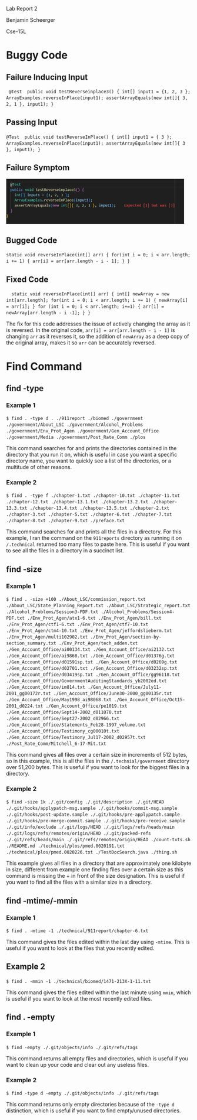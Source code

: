 Lab Report 2

Benjamin Scheerger

Cse-15L

# Buggy Code

## Failure Inducing Input 

 ` @Test 
	public void testReverseinplace3() {
    int[] input1 = {1, 2, 3 };
    ArrayExamples.reverseInPlace(input1);
    assertArrayEquals(new int[]{ 3, 2, 1 }, input1);
	}`

## Passing Input 

 `@Test 
	public void testReverseInPlace() {
    int[] input1 = { 3 };
    ArrayExamples.reverseInPlace(input1);
    assertArrayEquals(new int[]{ 3 }, input1);
	}`

## Failure Symptom
 
![Image](FailureSymptom.PNG)

 ## Bugged Code
 
  `static void reverseInPlace(int[] arr) {
    for(int i = 0; i < arr.length; i += 1) {
      arr[i] = arr[arr.length - i - 1];
    }
  }`

 ## Fixed Code
 
 `  static void reverseInPlace(int[] arr) {
    int[] newArray = new int[arr.length];
    for(int i = 0; i < arr.length; i += 1) {
      newArray[i] = arr[i];
    }
    for (int i = 0; i < arr.length; i+=1) {
      arr[i] = newArray[arr.length - i -1];
    }
  }`

The fix for this code addresses the issue of actively changing the array as it is reversed. In the original code, `arr[i] = arr[arr.length - i - 1]` is changing `arr` as it reverses it, so the addition of `newArray` as a deep copy of the original array, makes it so `arr` can be accurately reversed. 

# Find Command
## find -type
### Example 1
`$ find . -type d
.
./911report
./biomed
./government
./government/About_LSC
./government/Alcohol_Problems
./government/Env_Prot_Agen
./government/Gen_Account_Office
./government/Media
./government/Post_Rate_Comm
./plos`

This command searches for and prints the directories contained in the directory that you run it on, which is useful in case you want a specific directory name, you want to quickly see a list of the directories, or a multitude of other reasons.

### Example 2
`$ find . -type f
./chapter-1.txt
./chapter-10.txt
./chapter-11.txt
./chapter-12.txt
./chapter-13.1.txt
./chapter-13.2.txt
./chapter-13.3.txt
./chapter-13.4.txt
./chapter-13.5.txt
./chapter-2.txt
./chapter-3.txt
./chapter-5.txt
./chapter-6.txt
./chapter-7.txt
./chapter-8.txt
./chapter-9.txt
./preface.txt`

This command searches for and prints all the files in a directory. For this example, I ran the command on the `911reports` directory as running it on `/.technical` returned too many files to paste here. This is useful if you want to see all the files in a directory in a succinct list.

## find -size
### Example 1
`$ find . -size +100
./About_LSC/commission_report.txt
./About_LSC/State_Planning_Report.txt
./About_LSC/Strategic_report.txt
./Alcohol_Problems/Session3-PDF.txt
./Alcohol_Problems/Session4-PDF.txt
./Env_Prot_Agen/atx1-6.txt
./Env_Prot_Agen/bill.txt
./Env_Prot_Agen/ctf1-6.txt
./Env_Prot_Agen/ctf7-10.txt
./Env_Prot_Agen/ctm4-10.txt
./Env_Prot_Agen/jeffordslieberm.txt
./Env_Prot_Agen/multi102902.txt
./Env_Prot_Agen/section-by-section_summary.txt
./Env_Prot_Agen/tech_adden.txt
./Gen_Account_Office/ai00134.txt
./Gen_Account_Office/ai2132.txt
./Gen_Account_Office/ai9868.txt
./Gen_Account_Office/d01376g.txt
./Gen_Account_Office/d01591sp.txt
./Gen_Account_Office/d0269g.txt
./Gen_Account_Office/d02701.txt
./Gen_Account_Office/d03232sp.txt
./Gen_Account_Office/d03419sp.txt
./Gen_Account_Office/gg96118.txt
./Gen_Account_Office/GovernmentAuditingStandards_yb2002ed.txt
./Gen_Account_Office/im814.txt
./Gen_Account_Office/July11-2001_gg00172r.txt
./Gen_Account_Office/June30-2000_gg00135r.txt
./Gen_Account_Office/May1998_ai98068.txt
./Gen_Account_Office/Oct15-2001_d0224.txt
./Gen_Account_Office/pe1019.txt
./Gen_Account_Office/Sept14-2002_d011070.txt
./Gen_Account_Office/Sept27-2002_d02966.txt
./Gen_Account_Office/Statements_Feb28-1997_volume.txt
./Gen_Account_Office/Testimony_cg00010t.txt
./Gen_Account_Office/Testimony_Jul17-2002_d02957t.txt
./Post_Rate_Comm/Mitchell_6-17-Mit.txt`

This command gives all files over a certain size in increments of 512 bytes, so in this example, this is all the files in the `/.technial/government` directory over 51,200 bytes. This is useful if you want to look for the biggest files in a directory. 

### Example 2
`$ find -size 1k
./.git/config
./.git/description
./.git/HEAD
./.git/hooks/applypatch-msg.sample
./.git/hooks/commit-msg.sample
./.git/hooks/post-update.sample
./.git/hooks/pre-applypatch.sample
./.git/hooks/pre-merge-commit.sample
./.git/hooks/pre-receive.sample
./.git/info/exclude
./.git/logs/HEAD
./.git/logs/refs/heads/main
./.git/logs/refs/remotes/origin/HEAD
./.git/packed-refs
./.git/refs/heads/main
./.git/refs/remotes/origin/HEAD
./count-txts.sh
./README.md
./technical/plos/pmed.0020191.txt
./technical/plos/pmed.0020226.txt
./TestDocSearch.java
./thing.sh`

This example gives all files in a directory that are approximately one kilobyte in size, different from example one finding files over a certain size as this command is missing the + in front of the size designation. This is useful if you want to find all the files with a similar size in a directory.

## find -mtime/-mmin
### Example 1
`$ find . -mtime -1
./technical/911report/chapter-6.txt`

This command gives the files edited within the last day using `-mtime`. This is useful if you want to look at the files that you recently edited.

## Example 2
`$ find . -mmin -1
./technical/biomed/1471-213X-1-11.txt`

This command gives the files edited within the last minute using `mmin`, which is useful if you want to look at the most recently edited files.

## find . -empty
### Example 1
`$ find -empty
./.git/objects/info
./.git/refs/tags`

This command returns all empty files and directories, which is useful if you want to clean up your code and clear out any useless files.

### Example 2
`$ find -type d -empty
./.git/objects/info
./.git/refs/tags`

This command returns only empty directories because of the `-type d` distinction, which is useful if you want to find empty/unused directories.



